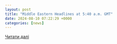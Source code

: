 ```yaml
---
layout: post
title: "Middle Eastern Headlines at 5:40 a.m. GMT"
date: 2024-08-10 07:22:29 +0000
categories: [news]
---
```


[Читати далі](https://www.yahoo.com/news/middle-eastern-headlines-4-26-040000018.html)
